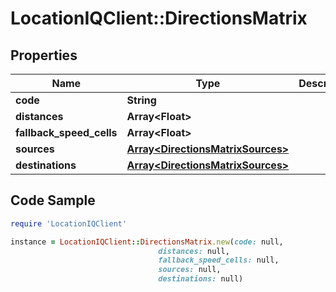 # LocationIQClient::DirectionsMatrix

## Properties

Name | Type | Description | Notes
------------ | ------------- | ------------- | -------------
**code** | **String** |  | [optional] 
**distances** | **Array&lt;Float&gt;** |  | [optional] 
**fallback_speed_cells** | **Array&lt;Float&gt;** |  | [optional] 
**sources** | [**Array&lt;DirectionsMatrixSources&gt;**](DirectionsMatrixSources.md) |  | [optional] 
**destinations** | [**Array&lt;DirectionsMatrixSources&gt;**](DirectionsMatrixSources.md) |  | [optional] 

## Code Sample

```ruby
require 'LocationIQClient'

instance = LocationIQClient::DirectionsMatrix.new(code: null,
                                 distances: null,
                                 fallback_speed_cells: null,
                                 sources: null,
                                 destinations: null)
```


